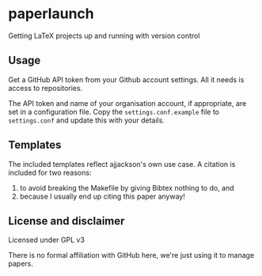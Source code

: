 # paperlaunch

Getting LaTeX projects up and running with version control

## Usage

Get a GitHub API token from your Github account settings. All it needs
is access to repositories.

The API token and name of your organisation account, if appropriate,
are set in a configuration file. Copy the `settings.conf.example` file
to `settings.conf` and update this with your details.

## Templates

The included templates reflect ajjackson's own use case. A citation is
included for two reasons: 

1. to avoid breaking the Makefile by giving Bibtex nothing to do, and
2. because I usually end up citing this paper anyway!

## License and disclaimer

Licensed under GPL v3

There is no formal affiliation with GitHub here, we're just using it
to manage papers.
